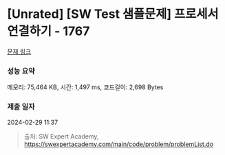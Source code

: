 # [Unrated] [SW Test 샘플문제] 프로세서 연결하기 - 1767 

[문제 링크](https://swexpertacademy.com/main/code/problem/problemDetail.do?contestProbId=AV4suNtaXFEDFAUf) 

### 성능 요약

메모리: 75,464 KB, 시간: 1,497 ms, 코드길이: 2,698 Bytes

### 제출 일자

2024-02-29 11:37



> 출처: SW Expert Academy, https://swexpertacademy.com/main/code/problem/problemList.do